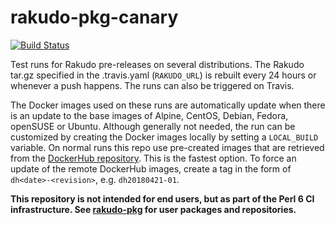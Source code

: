 # rakudo-pkg-canary

[![Build Status](https://travis-ci.org/perl6/rakudo-pkg-canary.svg?branch=master)](https://travis-ci.org/perl6/rakudo-pkg-canary)

Test runs for Rakudo pre-releases on several distributions. The Rakudo tar.gz
specified in the .travis.yaml (`RAKUDO_URL`) is rebuilt every 24 hours or
whenever a push happens. The runs can also be triggered on Travis.

The Docker images used on these runs are automatically update when there is an
update to the base images of Alpine, CentOS, Debian, Fedora, openSUSE or
Ubuntu. Although generally not needed, the run can be customized by creating
the Docker images locally by setting a `LOCAL_BUILD` variable. On normal runs
this repo use pre-created images that are retrieved from the
[DockerHub repository](https://hub.docker.com/r/nxadm/rakudo-pkg-canary). This
is the fastest option. To force an update of the remote DockerHub images,
create a tag in the form of `dh<date>-<revision>`, e.g. `dh20180421-01`.

**This repository is not intended for end users, but as part of the Perl 6 CI
infrastructure. See [rakudo-pkg](https://github.com/nxadm/rakudo-pkg) for user
packages and repositories.**
